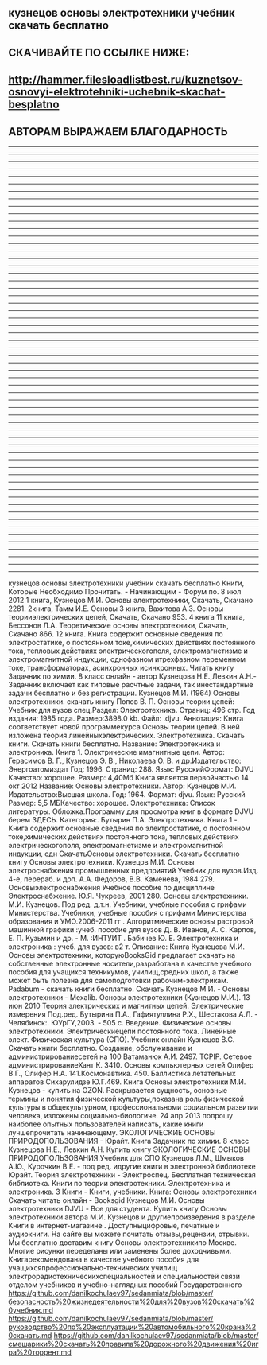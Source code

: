 кузнецов основы электротехники учебник скачать бесплатно
--------------------------------------------------
СКАЧИВАЙТЕ ПО ССЫЛКЕ НИЖЕ:
--------------------------------------------------
http://hammer.filesloadlistbest.ru/kuznetsov-osnovyi-elektrotehniki-uchebnik-skachat-besplatno
--------------------------------------------------
АВТОРАМ ВЫРАЖАЕМ БЛАГОДАРНОСТЬ
--------------------------------------------------
--------------------------------------------------
--------------------------------------------------
--------------------------------------------------
--------------------------------------------------
--------------------------------------------------
--------------------------------------------------
--------------------------------------------------
--------------------------------------------------
--------------------------------------------------
--------------------------------------------------
--------------------------------------------------
--------------------------------------------------
--------------------------------------------------
--------------------------------------------------
--------------------------------------------------
--------------------------------------------------
--------------------------------------------------
--------------------------------------------------
--------------------------------------------------
--------------------------------------------------
--------------------------------------------------
--------------------------------------------------
--------------------------------------------------
--------------------------------------------------
--------------------------------------------------
--------------------------------------------------
--------------------------------------------------
--------------------------------------------------
--------------------------------------------------
--------------------------------------------------
--------------------------------------------------
--------------------------------------------------
--------------------------------------------------
--------------------------------------------------
--------------------------------------------------
--------------------------------------------------
--------------------------------------------------
--------------------------------------------------
--------------------------------------------------
--------------------------------------------------
--------------------------------------------------
--------------------------------------------------
--------------------------------------------------
--------------------------------------------------
--------------------------------------------------
--------------------------------------------------
--------------------------------------------------
--------------------------------------------------
--------------------------------------------------
--------------------------------------------------
--------------------------------------------------
--------------------------------------------------
--------------------------------------------------
--------------------------------------------------
--------------------------------------------------
--------------------------------------------------
--------------------------------------------------
--------------------------------------------------
кузнецов основы электротехники учебник скачать бесплатно Книги, Которые Необходимо Прочитать. - Начинающим - Форум по. 8 июл 2012  1 книга, Кузнецов М.И. Основы электротехники, Скачать, Скачано 2281. 2книга, Тамм И.Е. Основы  3 книга, Вахитова А.З. Основы теорииэлектрических цепей, Скачать, Скачано 953. 4 книга  11 книга, Бессонов Л.А. Теоретические основы электротехники, Скачать, Скачано 866. 12 книга. Книга содержит основные сведения по электростатике, о постоянном токе,химических действиях постоянного тока, тепловых действиях электрическогополя, электромагнетизме и электромагнитной индукции, однофазном итрехфазном переменном токе, трансформаторах, асинхронных исинхронных. Читать книгу Задачник по химии. 8 класс онлайн - автор Кузнецова Н.Е.,Левкин А.Н.- Задачник включает как типовые расчтные задачи, так инестандартные задачи бесплатно и без регистрации. Кузнецов М.И. (1964) Основы электротехники. скачать книгу Попов В. П. Основы теории цепей: Учебник для вузов спец.Раздел: Электротехника. Страниц: 496 стр. Год издания: 1985 года. Размер:3898.0 kb. Файл: .djvu. Аннотация: Книга соответствует новой программекурса Основы теории цепей. В ней изложена теория линейныхэлектрических. Электротехника. Скачать книги. Скачать книги бесплатно. Название: Электротехника и электроника. Книга 1. Электрические имагнитные цепи. Автор: Герасимов В. Г., Кузнецов Э. В., Николаева О. В. и др.Издательство: Энергоатомиздат Год: 1996. Страниц: 288. Язык: РусскийФормат: DJVU Качество: хорошее. Размер: 4,40Mб Книга является первойчастью
14 окт 2012  Название: Основы электротехники. Автор: Кузнецов М.И. Издательство:Высшая школа. Год: 1964. Формат: djvu. Язык: Русский Размер: 5,5 МБКачество: хорошее. Электротехника: Список литературы. Обложка.Программу для просмотра книг в формате DJVU берем ЗДЕСЬ. Категория:. Бутырин П.А. Электротехника. Книга 1 -. Книга содержит основные сведения по электростатике, о постоянном токе,химических действиях постоянного тока, тепловых действиях электрическогополя, электромагнетизме и электромагнитной индукции, одн СкачатьОсновы электротехники. Скачать бесплатно книгу Основы электротехники. Кузнецов М.И. Основы электроснабжения промышленных предприятий Учебник для вузов.Изд. 4-е, перераб. и доп. А.А. Федоров, В.В. Каменева, 1984 279. Основыэлектроснабжения Учебное пособие по дисциплине Электроснабжение. Ю.Я. Чукреев, 2001 280. Основы электротехники. М.И. Кузнецов. Под ред. д.т.н. Учебники, учебные пособия с грифами Министерства. Учебники, учебные пособия с грифами Министерства образования и УМО.2006-2011 гг . Алгоритмические основы растровой машинной графики :учеб. пособие для вузов  Д. В. Иванов, А. С. Карпов, Е. П. Кузьмин и др. - М. :ИНТУИТ . Бабичев Ю. Е. Электротехника и электроника : учеб. для вузов: в2 т. Описание: Книга Кузнецова М.И. Основы электротехники, которуюBooksGid предлагает скачать на собственные электронные носители,разработана в качестве учебного пособия для учащихся техникумов, училищ,средних школ, а также может быть полезна для самоподготовки рабочим-электрикам.
Padabum - cкачать книги бесплатно. Скачать Кузнецов М.И. - Основы электротехники - Mexalib. Основы электротехники (Кузнецов М.И.). 13 июн 2010  Теория электрических и магнитных цепей. Электрические измерения Под.ред. Бутырина П.А., Гафиятуллина Р.Х., Шестакова А.Л. - Челябинск:. ЮУрГУ,2003. - 505 с. Введение. Физические основы электротехники. Электрическиецепи постоянного тока. Линейные элект. Физическая культура (СПО). Учебник онлайн Кузнецов В.С. Скачать книги бесплатно.  Создание, обслуживание и администрированиесетей на 100 Ватаманюк А.И. 2497. TCPIP. Сетевое администрированиеХант К. 3410. Основы компьютерных сетей Олифер В.Г., Олифер Н.А. 141.Космонавтика. 450. Баллистика летательных аппаратов Сихарулидзе Ю.Г.469. Книга Основы электротехники М.И. Кузнецов - купить на OZON. Раскрывается сущность, основные термины и понятия физической культуры,показана роль физической культуры в общекультурном, профессиональноми социальном развитии человека, изложены социально-биологиче.
24 апр 2013  попрошу наиболее опытных пользователей написать, какие книги лучшепрочитать начинающему. ЭКОЛОГИЧЕСКИЕ ОСНОВЫ ПРИРОДОПОЛЬЗОВАНИЯ  - Юрайт. Книга Задачник по химии. 8 класс Кузнецова Н.Е., Левкин А.Н. Купить книгу ЭКОЛОГИЧЕСКИЕ ОСНОВЫ ПРИРОДОПОЛЬЗОВАНИЯ.Учебник для СПО Кузнецов Л.М., Шмыков А.Ю., Курочкин В.Е. - под ред. идругие книги в электронной библиотеке Юрайт. Теория электротехники - Электроспец. Бесплатная техническая библиотека. Книги по теории электротехники. Электротехника и электроника. 3 Книги - Книги, учебники. Книга: Основы электротехники  Скачать читать онлайн - Booksgid
Кузнецов М.И. Основы электротехники DJVU - Все для студента. Купить книгу Основы электротехники автора М.И. Кузнецов и другиепроизведения в разделе Книги в интернет-магазине . Доступныцифровые, печатные и аудиокниги. На сайте вы можете почитать отзывы,рецензии, отрывки. Мы бесплатно доставим книгу Основы электротехникипо Москве. Многие рисунки переделаны или заменены более доходчивыми. Книгарекомендована в качестве учебного пособия для учащихсяпрофессионально-технических училищ электрорадиотехническихспециальностей и специальностей связи отделом учебников и учебно-наглядных пособий Государственного
https://github.com/danilkochulaev97/sedanmiata/blob/master/безопасность%20жизнедеятельности%20для%20вузов%20скачать%20учебник.md
https://github.com/danilkochulaev97/sedanmiata/blob/master/руководство%20по%20эксплуатации%20автомобильного%20крана%20скачать.md
https://github.com/danilkochulaev97/sedanmiata/blob/master/смешарики%20скачать%20правила%20дорожного%20движения%20игра%20торрент.md